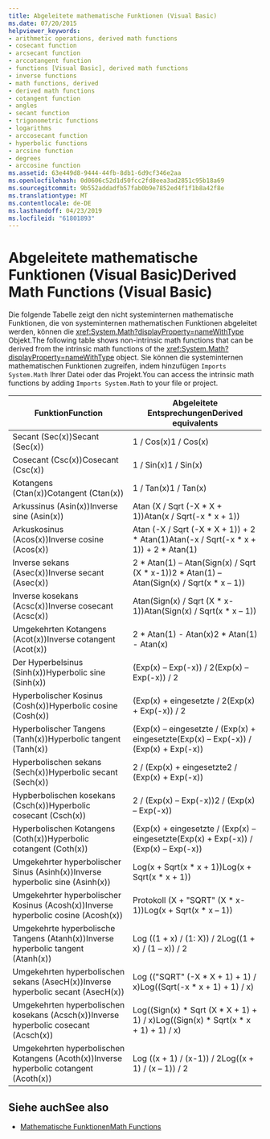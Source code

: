 ```yaml
---
title: Abgeleitete mathematische Funktionen (Visual Basic)
ms.date: 07/20/2015
helpviewer_keywords:
- arithmetic operations, derived math functions
- cosecant function
- arcsecant function
- arccotangent function
- functions [Visual Basic], derived math functions
- inverse functions
- math functions, derived
- derived math functions
- cotangent function
- angles
- secant function
- trigonometric functions
- logarithms
- arccosecant function
- hyperbolic functions
- arcsine function
- degrees
- arccosine function
ms.assetid: 63e449d8-9444-44fb-8db1-6d9cf346e2aa
ms.openlocfilehash: 0d0606c52d1d50fcc2fd8eea3ad2851c95b18a69
ms.sourcegitcommit: 9b552addadfb57fab0b9e7852ed4f1f1b8a42f8e
ms.translationtype: MT
ms.contentlocale: de-DE
ms.lasthandoff: 04/23/2019
ms.locfileid: "61801893"
---
```

# <a name="derived-math-functions-visual-basic"></a><span data-ttu-id="c689a-102">Abgeleitete mathematische Funktionen (Visual Basic)</span><span class="sxs-lookup"><span data-stu-id="c689a-102">Derived Math Functions (Visual Basic)</span></span>
<span data-ttu-id="c689a-103">Die folgende Tabelle zeigt den nicht systeminternen mathematische Funktionen, die von systeminternen mathematischen Funktionen abgeleitet werden, können die <xref:System.Math?displayProperty=nameWithType> Objekt.</span><span class="sxs-lookup"><span data-stu-id="c689a-103">The following table shows non-intrinsic math functions that can be derived from the intrinsic math functions of the <xref:System.Math?displayProperty=nameWithType> object.</span></span> <span data-ttu-id="c689a-104">Sie können die systeminternen mathematischen Funktionen zugreifen, indem hinzufügen `Imports System.Math` Ihrer Datei oder das Projekt.</span><span class="sxs-lookup"><span data-stu-id="c689a-104">You can access the intrinsic math functions by adding `Imports System.Math` to your file or project.</span></span>  
  
|<span data-ttu-id="c689a-105">Funktion</span><span class="sxs-lookup"><span data-stu-id="c689a-105">Function</span></span>|<span data-ttu-id="c689a-106">Abgeleitete Entsprechungen</span><span class="sxs-lookup"><span data-stu-id="c689a-106">Derived equivalents</span></span>|  
|--------------|-------------------------|  
|<span data-ttu-id="c689a-107">Secant (Sec(x))</span><span class="sxs-lookup"><span data-stu-id="c689a-107">Secant (Sec(x))</span></span>|<span data-ttu-id="c689a-108">1 / Cos(x)</span><span class="sxs-lookup"><span data-stu-id="c689a-108">1 / Cos(x)</span></span>|  
|<span data-ttu-id="c689a-109">Cosecant (Csc(x))</span><span class="sxs-lookup"><span data-stu-id="c689a-109">Cosecant (Csc(x))</span></span>|<span data-ttu-id="c689a-110">1 / Sin(x)</span><span class="sxs-lookup"><span data-stu-id="c689a-110">1 / Sin(x)</span></span>|  
|<span data-ttu-id="c689a-111">Kotangens (Ctan(x))</span><span class="sxs-lookup"><span data-stu-id="c689a-111">Cotangent (Ctan(x))</span></span>|<span data-ttu-id="c689a-112">1 / Tan(x)</span><span class="sxs-lookup"><span data-stu-id="c689a-112">1 / Tan(x)</span></span>|  
|<span data-ttu-id="c689a-113">Arkussinus (Asin(x))</span><span class="sxs-lookup"><span data-stu-id="c689a-113">Inverse sine (Asin(x))</span></span>|<span data-ttu-id="c689a-114">Atan (X / Sqrt (-X \* X + 1))</span><span class="sxs-lookup"><span data-stu-id="c689a-114">Atan(x / Sqrt(-x \* x + 1))</span></span>|  
|<span data-ttu-id="c689a-115">Arkuskosinus (Acos(x))</span><span class="sxs-lookup"><span data-stu-id="c689a-115">Inverse cosine (Acos(x))</span></span>|<span data-ttu-id="c689a-116">Atan (-X / Sqrt (-X \* X + 1)) + 2 \* Atan(1)</span><span class="sxs-lookup"><span data-stu-id="c689a-116">Atan(-x / Sqrt(-x \* x + 1)) + 2 \* Atan(1)</span></span>|  
|<span data-ttu-id="c689a-117">Inverse sekans (Asec(x))</span><span class="sxs-lookup"><span data-stu-id="c689a-117">Inverse secant (Asec(x))</span></span>|<span data-ttu-id="c689a-118">2 \* Atan(1) – Atan(Sign(x) / Sqrt (X \* x-1))</span><span class="sxs-lookup"><span data-stu-id="c689a-118">2 \* Atan(1) – Atan(Sign(x) / Sqrt(x \* x – 1))</span></span>|  
|<span data-ttu-id="c689a-119">Inverse kosekans (Acsc(x))</span><span class="sxs-lookup"><span data-stu-id="c689a-119">Inverse cosecant (Acsc(x))</span></span>|<span data-ttu-id="c689a-120">Atan(Sign(x) / Sqrt (X \* x-1))</span><span class="sxs-lookup"><span data-stu-id="c689a-120">Atan(Sign(x) / Sqrt(x \* x – 1))</span></span>|  
|<span data-ttu-id="c689a-121">Umgekehrten Kotangens (Acot(x))</span><span class="sxs-lookup"><span data-stu-id="c689a-121">Inverse cotangent (Acot(x))</span></span>|<span data-ttu-id="c689a-122">2 \* Atan(1) - Atan(x)</span><span class="sxs-lookup"><span data-stu-id="c689a-122">2 \* Atan(1) - Atan(x)</span></span>|  
|<span data-ttu-id="c689a-123">Der Hyperbelsinus (Sinh(x))</span><span class="sxs-lookup"><span data-stu-id="c689a-123">Hyperbolic sine (Sinh(x))</span></span>|<span data-ttu-id="c689a-124">(Exp(x) – Exp(-x)) / 2</span><span class="sxs-lookup"><span data-stu-id="c689a-124">(Exp(x) – Exp(-x)) / 2</span></span>|  
|<span data-ttu-id="c689a-125">Hyperbolischer Kosinus (Cosh(x))</span><span class="sxs-lookup"><span data-stu-id="c689a-125">Hyperbolic cosine (Cosh(x))</span></span>|<span data-ttu-id="c689a-126">(Exp(x) + eingesetzte / 2</span><span class="sxs-lookup"><span data-stu-id="c689a-126">(Exp(x) + Exp(-x)) / 2</span></span>|  
|<span data-ttu-id="c689a-127">Hyperbolischer Tangens (Tanh(x))</span><span class="sxs-lookup"><span data-stu-id="c689a-127">Hyperbolic tangent (Tanh(x))</span></span>|<span data-ttu-id="c689a-128">(Exp(x) – eingesetzte / (Exp(x) + eingesetzte</span><span class="sxs-lookup"><span data-stu-id="c689a-128">(Exp(x) – Exp(-x)) / (Exp(x) + Exp(-x))</span></span>|  
|<span data-ttu-id="c689a-129">Hyperbolischen sekans (Sech(x))</span><span class="sxs-lookup"><span data-stu-id="c689a-129">Hyperbolic secant (Sech(x))</span></span>|<span data-ttu-id="c689a-130">2 / (Exp(x) + eingesetzte</span><span class="sxs-lookup"><span data-stu-id="c689a-130">2 / (Exp(x) + Exp(-x))</span></span>|  
|<span data-ttu-id="c689a-131">Hypberbolischen kosekans (Csch(x))</span><span class="sxs-lookup"><span data-stu-id="c689a-131">Hyperbolic cosecant (Csch(x))</span></span>|<span data-ttu-id="c689a-132">2 / (Exp(x) – Exp(-x))</span><span class="sxs-lookup"><span data-stu-id="c689a-132">2 / (Exp(x) – Exp(-x))</span></span>|  
|<span data-ttu-id="c689a-133">Hyperbolischen Kotangens (Coth(x))</span><span class="sxs-lookup"><span data-stu-id="c689a-133">Hyperbolic cotangent (Coth(x))</span></span>|<span data-ttu-id="c689a-134">(Exp(x) + eingesetzte / (Exp(x) – eingesetzte</span><span class="sxs-lookup"><span data-stu-id="c689a-134">(Exp(x) + Exp(-x)) / (Exp(x) – Exp(-x))</span></span>|  
|<span data-ttu-id="c689a-135">Umgekehrter hyperbolischer Sinus (Asinh(x))</span><span class="sxs-lookup"><span data-stu-id="c689a-135">Inverse hyperbolic sine (Asinh(x))</span></span>|<span data-ttu-id="c689a-136">Log(x + Sqrt(x \* x + 1))</span><span class="sxs-lookup"><span data-stu-id="c689a-136">Log(x + Sqrt(x \* x + 1))</span></span>|  
|<span data-ttu-id="c689a-137">Umgekehrter hyperbolischer Kosinus (Acosh(x))</span><span class="sxs-lookup"><span data-stu-id="c689a-137">Inverse hyperbolic cosine (Acosh(x))</span></span>|<span data-ttu-id="c689a-138">Protokoll (X + "SQRT" (X \* x-1))</span><span class="sxs-lookup"><span data-stu-id="c689a-138">Log(x + Sqrt(x \* x – 1))</span></span>|  
|<span data-ttu-id="c689a-139">Umgekehrte hyperbolische Tangens (Atanh(x))</span><span class="sxs-lookup"><span data-stu-id="c689a-139">Inverse hyperbolic tangent (Atanh(x))</span></span>|<span data-ttu-id="c689a-140">Log ((1 + x) / (1: X)) / 2</span><span class="sxs-lookup"><span data-stu-id="c689a-140">Log((1 + x) / (1 – x)) / 2</span></span>|  
|<span data-ttu-id="c689a-141">Umgekehrten hyperbolischen sekans (AsecH(x))</span><span class="sxs-lookup"><span data-stu-id="c689a-141">Inverse hyperbolic secant (AsecH(x))</span></span>|<span data-ttu-id="c689a-142">Log (("SQRT" (-X \* X + 1) + 1) / x)</span><span class="sxs-lookup"><span data-stu-id="c689a-142">Log((Sqrt(-x \* x + 1) + 1) / x)</span></span>|  
|<span data-ttu-id="c689a-143">Umgekehrten hyperbolischen kosekans (Acsch(x))</span><span class="sxs-lookup"><span data-stu-id="c689a-143">Inverse hyperbolic cosecant (Acsch(x))</span></span>|<span data-ttu-id="c689a-144">Log((Sign(x) \* Sqrt (X \* X + 1) + 1) / x)</span><span class="sxs-lookup"><span data-stu-id="c689a-144">Log((Sign(x) \* Sqrt(x \* x + 1) + 1) / x)</span></span>|  
|<span data-ttu-id="c689a-145">Umgekehrten hyperbolischen Kotangens (Acoth(x))</span><span class="sxs-lookup"><span data-stu-id="c689a-145">Inverse hyperbolic cotangent (Acoth(x))</span></span>|<span data-ttu-id="c689a-146">Log ((x + 1) / (x-1)) / 2</span><span class="sxs-lookup"><span data-stu-id="c689a-146">Log((x + 1) / (x – 1)) / 2</span></span>|  
  
## <a name="see-also"></a><span data-ttu-id="c689a-147">Siehe auch</span><span class="sxs-lookup"><span data-stu-id="c689a-147">See also</span></span>

- [<span data-ttu-id="c689a-148">Mathematische Funktionen</span><span class="sxs-lookup"><span data-stu-id="c689a-148">Math Functions</span></span>](../../../visual-basic/language-reference/functions/math-functions.md)
